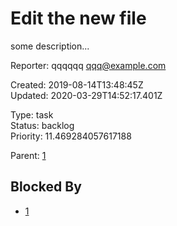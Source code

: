 # Edit the new file

some description...

Reporter: qqqqqq <qqq@example.com>  

Created: 2019-08-14T13:48:45Z  
Updated: 2020-03-29T14:52:17.401Z

Type: task  
Status: backlog  
Priority: 11.469284057617188

Parent: [1](1.md "bbbb")

## Blocked By
- [1](1.md "bbbb")
